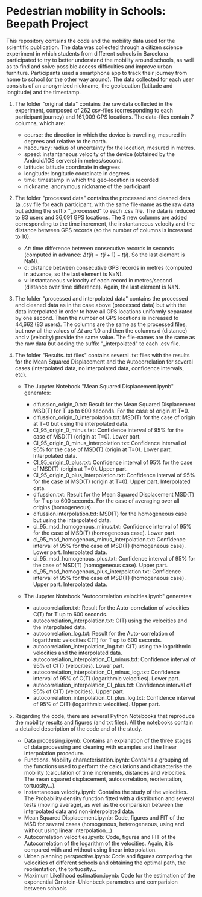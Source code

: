 # Pedestrian mobility in Schools: Beepath Project

This repository contains the code and the mobility data used for the scientific publication. The data was collected through a citizen science experiment in which students from different schools in Barcelona participated to try to better understand the mobility around schools, as well as to find and solve possible access difficulties and improve urban furniture. Participants used a smartphone app to track their journey from home to school (or the other way around). The data collected for each user consists of an anonymized nickname, the geolocation (latitude and longitude) and the timestamp.

1. The folder "original data" contains the raw data collected in the experiment, composed of 262 csv-files (corresponding to each participant journey) and 161,009 GPS locations. The data-files contain 7 columns, which are:

    - course: the direction in which the device is travelling, mesured in degrees and relative to the north.
    - haccuracy: radius of uncertainty for the location, mesured in metres.
    - speed: instantaneous velocity of the device (obtained by the Android/IOS servers) in metres/second.
    - latitude: latitude coordinate in degrees
    - longitude: longitude coordinate in degrees
    - time: timestamp in which the geo-location is recorded
    - nickname: anonymous nickname of the participant
    

2. The folder "processed data" contains the processed and cleaned data (a .csv file for each participant, with the same file-name as the raw data but adding the suffix "_processed" to each .csv file. The data is reduced to 83 users and 36,091 GPS locations. The 3 new columns are added corresponding to the time increment, the instantaneous velocity and the distance between GPS records (so the number of columns is increased to 10).

    - $\Delta t$: time difference between consecutive records in seconds (computed in advance: $\Delta t (i) = t(i+1) - t(i)$. So the last element is NaN).
    - d: distance between consecutive GPS records in metres (computed in advance, so the last element is NaN).
    - v: instantaneous velcocity of each record in metres/second (distance over time difference). Again, the last element is NaN.
    

3. The folder "processed and interpolated data" contains the processed and cleaned data as in the case above (processed data) but with the data interpolated in order to have all GPS locations uniformly separated by one second. Then the number of GPS locations is increased to 44,662 (83 users). The columns are the same as the processed files, but now all the values of $\Delta t$ are 1.0 and then the columns d (distance) and v (velocity) provide the same value. The file-names are the same as the raw data but adding the suffix "_interpolated" to each .csv file.


4. The folder "Results. txt files" contains several .txt files with the results for the Mean Squared Displacement and the Autocorrelation for several cases (interpolated data, no interpolated data, confidence intervals, etc).

    - The Jupyter Notebook "Mean Squared Displacement.ipynb" generates: 
        
        - difussion_origin_0.txt: Result for the Mean Squared Displacement MSD(T) for T up to 600 seconds. For the case of origin at T=0.
        - difussion_origin_0_interpolation.txt: MSD(T) for the case of origin at T=0 but using the interpolated data.
        - CI_95_origin_0_minus.txt: Confidence interval of 95% for the case of MSD(T) (origin at T=0). Lower part.
        - CI_95_origin_0_minus_interpolation.txt: Confidence interval of 95% for the case of MSD(T) (origin at T=0). Lower part. Interpolated data.
        - CI_95_origin_0_plus.txt: Confidence interval of 95% for the case of MSD(T) (origin at T=0). Upper part.
        - CI_95_origin_0_plus_interpolation.txt:  Confidence interval of 95% for the case of MSD(T) (origin at T=0). Upper part. Interpolated data.
        - difussion.txt: Result for the Mean Squared Displacement MSD(T) for T up to 600 seconds. For the case of averaging over all origins (homogeneous).
        - difussion.interpolation.txt: MSD(T) for the homogeneous case but using the interpolated data.     
        - ci_95_msd_homogenous_minus.txt: Confidence interval of 95% for the case of MSD(T) (homogeneous case). Lower part.
        - ci_95_msd_homogenous_minus_interpolation.txt: Confidence interval of 95% for the case of MSD(T) (homogeneous case). Lower part. Interpolated data.
        - ci_95_msd_homogenous_plus.txt: Confidence interval of 95% for the case of MSD(T) (homogeneous case). Upper part.
        - ci_95_msd_homogenous_plus_interpolation.txt: Confidence interval of 95% for the case of MSD(T) (homogeneous case). Upper part. Interpolated data.


    - The Jupyter Notebook "Autocorrelation velocities.ipynb" generates:
   
        - autocorrelation.txt: Result for the Auto-correlation of velocities C(T) for T up to 600 seconds.
        - autocorrelation_interpolation.txt: C(T) using the velocities and the interpolated data.
        - autocorrelation_log.txt: Result for the Auto-correlation of logarithmic velocities C(T) for T up to 600 seconds.
        - autocorrelation_interpolation_log.txt: C(T) using the logarithmic velocities and the interpolated data.
        - autocorrelation_interpolation_CI_minus.txt: Confidence interval of 95% of C(T) (velocities). Lower part.
        - autocorrelation_interpolation_CI_minus_log.txt: Confidence interval of 95% of C(T) (logarithmic velocities). Lower part.
        - autocorrelation_interpolation_CI_plus.txt: Confidence interval of 95% of C(T) (velocities). Upper part.
        - autocorrelation_interpolation_CI_plus_log.txt: Confidence interval of 95% of C(T) (logarithmic velocities). Upper part.
      

5. Regarding the code, there are several Python Notebooks that reproduce the mobility results and figures (and txt files). All the notebooks contain a detailed description of the code and of the study.

    - Data processing.ipynb:  Contains an explanation of the three stages of data processing and cleaning with examples and the linear interpolation procedure. 
    - Functions. Mobility characterisation.ipynb: Contains a grouping of the functions used to perform the calculations and characterise the mobility (calculation of time increments, distances and velocities. The mean squared displacement, autocorrelation, reorientation, tortuosity...).
    - Instantaneous velocity.ipynb: Contains the study of the velocities. The Probability density function fitted with a distribution and several tests (moving average), as well as the comparision between the interpolated data and non-interpolated data. 
    - Mean Squared Displacement.ipynb: Code, figures and FIT of the MSD for several cases (homogenous, heterogeneous, using and without using linear interpolation...)
    - Autocorrelation velocities.ipynb: Code, figures and FIT of the Autocorrelation of the logarithm of the velocities. Again, it is compared with and without using linear interpolation.
    - Urban planning perspective.ipynb: Code and figures comparing the velocities of different schools and obtaining the optimal path, the reorientation, the tortuosity...
    - Maximum Likelihood estimation.ipynb: Code for the estimation of the exponential Ornstein-Uhlenbeck parametres and comparision between schools
